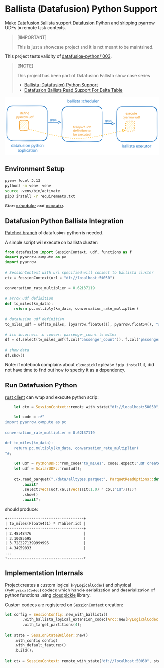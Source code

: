 # Ballista (Datafusion) Python Support

Make [Datafusion Ballista](https://github.com/apache/datafusion-ballista) support [Datafusion Python](http://github.com/apache/datafusion-python) and shipping pyarrow UDFs to remote task contexts.

>
> [!IMPORTANT]
>
> This is just a showcase project and it is not meant to be maintained.
>

This project tests validity of [datafusion-python/1003](https://github.com/apache/datafusion-python/pull/1003).

>
> [!NOTE]
>
> This project has been part of Datafusion Ballista show case series
>
> - [Ballista (Datafusion) Python Support](https://github.com/milenkovicm/ballista_python)
> - [Datafusion Ballista Read Support For Delta Table](https://github.com/milenkovicm/ballista_delta)
>

![architecture](architecture.excalidraw.svg)

## Environment Setup

```bash
pyenv local 3.12
python3 -m venv .venv
source .venv/bin/activate
pip3 install -r requirements.txt
```

Start [scheduler](examples/scheduler.rs) and [executor](examples/executor.rs).

## Datafusion Python Ballista Integration

[Patched branch](https://github.com/milenkovicm/datafusion-python/tree/poc_ballista_support) of datafusion-python is needed.

A simple script will execute on ballista cluster:

```python
from datafusion import SessionContext, udf, functions as f
import pyarrow.compute as pc
import pyarrow

# SessionContext with url specified will connect to ballista cluster
ctx = SessionContext(url = "df://localhost:50050")

conversation_rate_multiplier = 0.62137119

# arrow udf definition
def to_miles(km_data):
    return pc.multiply(km_data, conversation_rate_multiplier)    

# datafusion udf definition 
to_miles_udf = udf(to_miles, [pyarrow.float64()], pyarrow.float64(), "stable")

# its incorrect to convert passenger_count to miles
df = df.select(to_miles_udf(f.col("passenger_count")), f.col("passenger_count"))

# show data 
df.show()
```

Note: if notebook complains about `cloudpickle` please `!pip install` it, did not have time to find out how to specify it as a dependency.

## Run Datafusion Python

[rust client](examples/client.rs) can wrap and execute python scrip:

```rust
    let ctx = SessionContext::remote_with_state("df://localhost:50050", state).await?;

    let code = r#"
import pyarrow.compute as pc

conversation_rate_multiplier = 0.62137119

def to_miles(km_data):    
    return pc.multiply(km_data, conversation_rate_multiplier)    
"#;

    let udf = PythonUDF::from_code("to_miles", code).expect("udf created");
    let udf = ScalarUDF::from(udf);

    ctx.read_parquet("./data/alltypes.parquet", ParquetReadOptions::default())
        .await?
        .select(vec![udf.call(vec![lit(1.0) * col("id")])])?
        .show()
        .await?;

```

should produce:

```text
+-----------------------------------+
| to_miles(Float64(1) * ?table?.id) |
+-----------------------------------+
| 2.48548476                        |
| 3.10685595                        |
| 3.7282271399999996                |
| 4.34959833                        |
...
+-----------------------------------+
```

## Implementation Internals

Project creates a custom logical (`PyLogicalCodec`) and physical (`PyPhysicalCodec`) codecs which handle serialization and deserialization of python functions using [cloudpickle](https://github.com/cloudpipe/cloudpickle) library.

Custom codecs are registered on `SessionContext` creation:

```rust
let config = SessionConfig::new_with_ballista()
        .with_ballista_logical_extension_codec(Arc::new(PyLogicalCodec::default()))
        .with_target_partitions(4);

let state = SessionStateBuilder::new()
    .with_config(config)
    .with_default_features()
    .build();

let ctx = SessionContext::remote_with_state("df://localhost:50050", state).await?;
```

